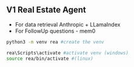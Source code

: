 
## V1 Real Estate Agent

* For data retrieval Anthropic + LLamaIndex
* For FollowUp questions - mem0


```sh
python3 -m venv rea #create the venv

rea\Scripts\activate #activate venv (windows)
source rea/bin/activate #(linux)
```